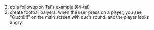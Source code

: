 2) do a followup on Tal's example (04-tal)
3) create football palyers. when the user press on a player, you see "Ouch!!!!" on the main screen with ouch sound. and the player looks angry.